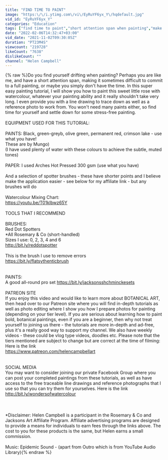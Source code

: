 ```yaml
---
title: "FIND TIME TO PAINT"
image: "https:\/\/i.ytimg.com\/vi\/EyRuYF6yx_Y\/hqdefault.jpg"
vid_id: "EyRuYF6yx_Y"
categories: "Education"
tags: ["find time to paint","short attention span when painting","make time to paint"]
date: "2022-02-06T14:32:47+03:00"
vid_date: "2021-11-02T09:30:05Z"
duration: "PT23M4S"
viewcount: "219728"
likeCount: "7638"
dislikeCount: ""
channel: "Helen Campbell"
---
```

{% raw %}Do you find yourself drifting when painting?  Perhaps you are like me, and have a short attention span, making it sometimes difficult to commit to a full painting, or maybe you simply don't have the time.  In this super easy painting tutorial, I will show you how to paint this sweet little rose with watercolour, whatever your painting ability and it really shouldn't take very long.  I even provide you with a line drawing to trace down as well as a reference photo to work from.  You won't need many paints either, so find time for yourself and settle down for some stress-free painting.<br /><br />EQUIPMENT USED FOR THIS TUTORIAL:<br /><br />PAINTS:  Black, green-greyb, olive green, permanent red, crimson lake - use what you have!<br />These are by Mungo)<br />(I have used plenty of water with these colours to achieve the subtle, muted tones)<br /><br />PAPER:  I used Arches Hot Pressed 300 gsm (use what you have)<br /><br />And a selection of spotter brushes - these have shorter points and I believe make the application easier - see below for my affiliate link - but any brushes will do<br /><br />Watercolour Mixing Chart:<br /><a rel="nofollow" target="blank" href="https://youtu.be/T01klbwz65Y">https://youtu.be/T01klbwz65Y</a><br /><br />TOOLS THAT I RECOMMEND<br /><br />BRUSHES:<br />Red Dot Spotters<br />*All Rosemary &amp; Co (short-handled)<br />Sizes I use:  0, 2, 3, 4 and 6<br /><a rel="nofollow" target="blank" href="http://bit.ly/reddotspotter">http://bit.ly/reddotspotter</a><br /><br />This is the brush I use to remove errors<br /><a rel="nofollow" target="blank" href="https://bit.ly/flatsythenticbrush">https://bit.ly/flatsythenticbrush</a><br /><br /><br />PAINTS:<br />A good all-round pro set   <a rel="nofollow" target="blank" href="https://bit.ly/jacksonsshchminckesets">https://bit.ly/jacksonsshchminckesets</a><br /><br />PATREON SITE<br />If you enjoy this video and would like to learn more about BOTANICAL ART, then head over to our Patreon site where you will find in-depth tutorials as well as photo editing where I show you how I prepare photos for painting (depending on your tier level).  If you are serious about learning how to paint bold, botanical paintings, even if you are a beginner, then why not treat yourself to joining us there - the tutorials are more in-depth and ad-free, plus it's a really good way to support my channel.  We also have weekly videos - these could be vlog type videos, doodles etc.   Please note that the tiers mentioned are subject to change but are correct at the time of filming:  Here is the link<br /><a rel="nofollow" target="blank" href="https://www.patreon.com/helencampbellart">https://www.patreon.com/helencampbellart</a><br /><br /><br />SOCIAL MEDIA<br />You may want to consider joining our private Facebook Group where you can post your completed paintings from these tutorials, as well as have access to the free traceable line drawings and reference photographs that I use so that you can try them for yourselves.  Here is the link<br /><a rel="nofollow" target="blank" href="http://bit.ly/wondersofwatercolour">http://bit.ly/wondersofwatercolour</a><br /><br /><br /><br />*Disclaimer: Helen Campbell is a participant in the Rosemary &amp; Co and Jacksons Art Affiliate Program. Affiliate advertising programs are designed to provide a means for individuals to earn fees through the links above. The cost to you for these products is the same, but  Helen earns a small commission.<br /><br />Music:  Epidemic Sound - (apart from Outro which is from YouTube Audio Library){% endraw %}
